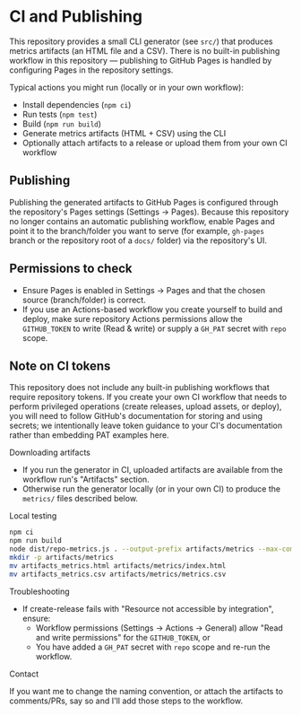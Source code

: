 # CI and Publishing

This repository provides a small CLI generator (see `src/`) that produces metrics artifacts (an HTML file and a CSV). There is no built-in publishing workflow in this repository — publishing to GitHub Pages is handled by configuring Pages in the repository settings.

Typical actions you might run (locally or in your own workflow):

- Install dependencies (`npm ci`)
- Run tests (`npm test`)
- Build (`npm run build`)
- Generate metrics artifacts (HTML + CSV) using the CLI
- Optionally attach artifacts to a release or upload them from your own CI workflow

Publishing
----------

Publishing the generated artifacts to GitHub Pages is configured through the repository's Pages settings (Settings → Pages). Because this repository no longer contains an automatic publishing workflow, enable Pages and point it to the branch/folder you want to serve (for example, `gh-pages` branch or the repository root of a `docs/` folder) via the repository's UI.

Permissions to check
--------------------

- Ensure Pages is enabled in Settings → Pages and that the chosen source (branch/folder) is correct.
- If you use an Actions-based workflow you create yourself to build and deploy, make sure repository Actions permissions allow the `GITHUB_TOKEN` to write (Read & write) or supply a `GH_PAT` secret with `repo` scope.

Note on CI tokens
-----------------

This repository does not include any built-in publishing workflows that require repository tokens. If you create your own CI workflow that needs to perform privileged operations (create releases, upload assets, or deploy), you will need to follow GitHub's documentation for storing and using secrets; we intentionally leave token guidance to your CI's documentation rather than embedding PAT examples here.

Downloading artifacts

- If you run the generator in CI, uploaded artifacts are available from the workflow run's "Artifacts" section.
- Otherwise run the generator locally (or in your own CI) to produce the `metrics/` files described below.

Local testing

```bash
npm ci
npm run build
node dist/repo-metrics.js . --output-prefix artifacts/metrics --max-commits 2000 --verbose
mkdir -p artifacts/metrics
mv artifacts_metrics.html artifacts/metrics/index.html
mv artifacts_metrics.csv artifacts/metrics/metrics.csv
```

Troubleshooting

- If create-release fails with "Resource not accessible by integration", ensure:
  - Workflow permissions (Settings → Actions → General) allow "Read and write permissions" for the `GITHUB_TOKEN`, or
  - You have added a `GH_PAT` secret with `repo` scope and re-run the workflow.

Contact

If you want me to change the naming convention, or attach the artifacts to comments/PRs, say so and I'll add those steps to the workflow.